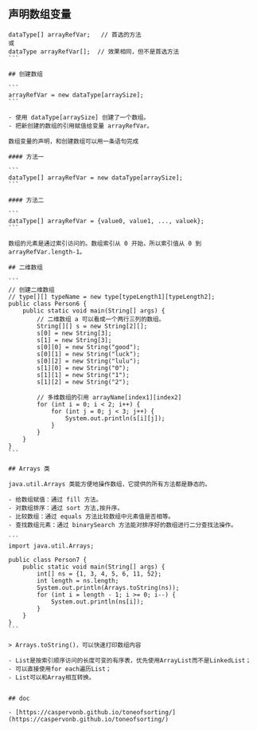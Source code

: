 ## 声明数组变量

````
dataType[] arrayRefVar;   // 首选的方法
或
dataType arrayRefVar[];  // 效果相同，但不是首选方法
```

## 创建数组

```
arrayRefVar = new dataType[arraySize];
```

- 使用 dataType[arraySize] 创建了一个数组。
- 把新创建的数组的引用赋值给变量 arrayRefVar。

数组变量的声明，和创建数组可以用一条语句完成

#### 方法一

```
dataType[] arrayRefVar = new dataType[arraySize];
```

#### 方法二

```
dataType[] arrayRefVar = {value0, value1, ..., valuek};
```

数组的元素是通过索引访问的。数组索引从 0 开始，所以索引值从 0 到 arrayRefVar.length-1。

## 二维数组

```
// 创建二维数组
// type[][] typeName = new type[typeLength1][typeLength2];
public class Person6 {
    public static void main(String[] args) {
        // 二维数组 a 可以看成一个两行三列的数组。
        String[][] s = new String[2][];
        s[0] = new String[3];
        s[1] = new String[3];
        s[0][0] = new String("good");
        s[0][1] = new String("luck");
        s[0][2] = new String("lulu");
        s[1][0] = new String("0");
        s[1][1] = new String("1");
        s[1][2] = new String("2");

        // 多维数组的引用 arrayName[index1][index2]
        for (int i = 0; i < 2; i++) {
            for (int j = 0; j < 3; j++) {
                System.out.println(s[i][j]);
            }
        }
    }
}
```

## Arrays 类

java.util.Arrays 类能方便地操作数组，它提供的所有方法都是静态的。

- 给数组赋值：通过 fill 方法。
- 对数组排序：通过 sort 方法,按升序。
- 比较数组：通过 equals 方法比较数组中元素值是否相等。
- 查找数组元素：通过 binarySearch 方法能对排序好的数组进行二分查找法操作。

```
import java.util.Arrays;

public class Person7 {
    public static void main(String[] args) {
        int[] ns = {1, 3, 4, 5, 6, 11, 52};
        int length = ns.length;
        System.out.println(Arrays.toString(ns));
        for (int i = length - 1; i >= 0; i--) {
            System.out.println(ns[i]);
        }
    }
}
```

> Arrays.toString()，可以快速打印数组内容

- List是按索引顺序访问的长度可变的有序表，优先使用ArrayList而不是LinkedList；
- 可以直接使用for each遍历List；
- List可以和Array相互转换。


## doc

- [https://caspervonb.github.io/toneofsorting/](https://caspervonb.github.io/toneofsorting/)
````
